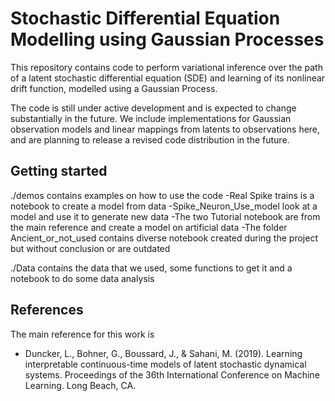 # Stochastic Differential Equation Modelling using Gaussian Processes

This repository contains code to perform variational inference over the path of a latent stochastic differential equation (SDE) and learning of its nonlinear drift function, modelled using a Gaussian Process.

The code is still under active development and is expected to change substantially in the future. We include implementations for Gaussian observation models and linear mappings from latents to observations here, and are planning to release a revised code distribution in the future.

## Getting started
./demos contains examples on how to use the code
 -Real Spike trains is a notebook to create a model from data
 -Spike_Neuron_Use_model look at a model and use it to generate new data
 -The two Tutorial notebook are from the main reference and create a model on artificial data
 -The folder Ancient_or_not_used contains diverse notebook created during the project but without conclusion or are outdated

./Data contains the data that we used, some functions to get it and a notebook to do some data analysis

## References
The main reference for this work is
* Duncker, L., Bohner, G., Boussard, J., & Sahani, M. (2019). Learning interpretable continuous-time models of latent stochastic dynamical systems. Proceedings of the 36th International Conference on Machine Learning. Long Beach, CA.
